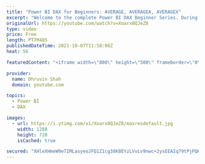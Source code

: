 ```yaml
---
title: "Power BI DAX for Beginners: AVERAGE, AVERAGEA, AVERAGEX"
excerpt: "Welcome to the complete Power BI DAX Beginner Series. During this session, we will discuss the AVERAGE function in DAX. AVERAGE function in Power BI DAX has lots of variations. During this session, we will cover AVERAGE, AVERAGEA, AVERAGEX. So, Let's get started!  The Episode covers the following information:"
originalUrl: https://youtube.com/watch?v=Xoarx0QJeZ8
type: video
price: Free
length: PT7M48S
publishedDateTime: 2021-10-07T11:58:06Z
heat: 56

featuredContent: "<iframe width=\"800\" height=\"500\" frameborder=\"0\" src=\"https://www.youtube.com/embed/Xoarx0QJeZ8\" allow=\"accelerometer; autoplay; encrypted-media; gyroscope; picture-in-picture\" allowfullscreen></iframe>"

provider:
  name: Dhruvin Shah
  domain: youtube.com

topics:
  - Power BI
  - DAX

images:
  - url: https://i.ytimg.com/vi/Xoarx0QJeZ8/maxresdefault.jpg
    width: 1280
    height: 720
    isCached: true

secured: "XHleXHmeW9e7IMLasyeoJFQ1Z1cg38K8EYzLVvLv9nwc+2ysEEAIq79tPjPQKoNNXGimld5FF7B21CrP329SjJS5xHohtZc0rul4zbjxEbk7nw4m3z8MTHSkHQvDs+ridVR7eq1sTe1mjPwkiKWFj0skyjsTVBPm/oHQXZQGH9sqP5H7HCjc3vl7aU99E/9xNowY+3+5rtl7Pq6ITW7/cmZk6tfa7GVrsH0J7Tl5SncJ3LR4pmNOCuW3sf6ZUHX2W+edsIdqEGHCDv/yJcT6Cu3zQelefoN8y/E4rLHlq9uBbXbEaxMXiV16mAjCG9iLTo/oatWRH4ksq/47Lnrq81lOWwhm4adL0insJGvy65kPCFxmDLFlJpn4y8IrDRf3WHFdSEDwlaegQZi3wf9uB7/VddOKOkE0nkOh28JTr48=;rV5vheUbID0pO6XPV13zxQ=="
---
```


